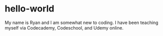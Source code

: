 # hello-world

My name is Ryan and I am somewhat new to coding. I have been teaching myself via Codecademy, Codeschool, and Udemy online.
